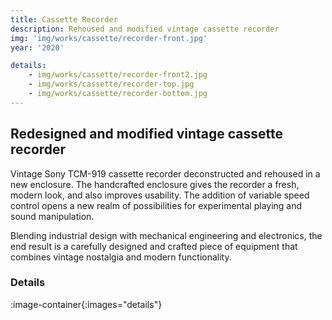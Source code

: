```yaml
---
title: Cassette Recorder
description: Rehoused and modified vintage cassette recorder
img: 'img/works/cassette/recorder-front.jpg'
year: '2020'

details:
    - img/works/cassette/recorder-front2.jpg
    - img/works/cassette/recorder-top.jpg
    - img/works/cassette/recorder-bottom.jpg
---
```


## Redesigned and modified vintage cassette recorder

Vintage Sony TCM-919 cassette recorder deconstructed and rehoused in a new
enclosure. The handcrafted enclosure gives the recorder a fresh, modern look,
and also improves usability. The addition of variable speed control opens a new
realm of possibilities for experimental playing and sound manipulation.

Blending industrial design with mechanical engineering and electronics, the end
result is a carefully designed and crafted piece of equipment that combines
vintage nostalgia and modern functionality.

### Details

:image-container{:images="details"}
